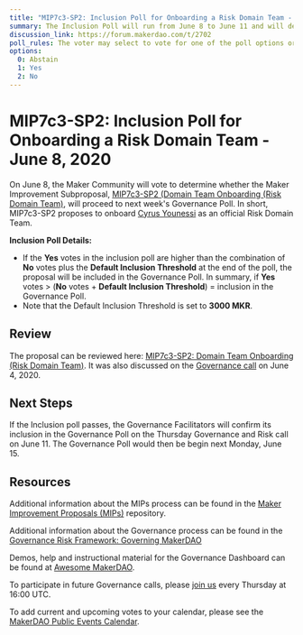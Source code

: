 ```yaml
---
title: "MIP7c3-SP2: Inclusion Poll for Onboarding a Risk Domain Team - June 8, 2020"
summary: The Inclusion Poll will run from June 8 to June 11 and will determine whether the proposal at hand will proceed to next week's Governance Poll.
discussion_link: https://forum.makerdao.com/t/2702
poll_rules: The voter may select to vote for one of the poll options or they may elect to abstain from the poll entirely
options:
  0: Abstain
  1: Yes
  2: No
---
```


# MIP7c3-SP2: Inclusion Poll for Onboarding a Risk Domain Team - June 8, 2020

On June 8, the Maker Community will vote to determine whether the Maker Improvement Subproposal, [MIP7c3-SP2 (Domain Team Onboarding (Risk Domain Team)](https://forum.makerdao.com/t/2702), will proceed to next week's Governance Poll. In short, MIP7c3-SP2 proposes to onboard [Cyrus Younessi](https://twitter.com/cyounessi1) as an official Risk Domain Team.

**Inclusion Poll Details:**

- If the **Yes** votes in the inclusion poll are higher than the combination of **No** votes plus the **Default Inclusion Threshold** at the end of the poll, the proposal will be included in the Governance Poll. In summary, if **Yes** votes > (**No** votes + **Default Inclusion Threshold**) = inclusion in the Governance Poll.
- Note that the Default Inclusion Threshold is set to **3000 MKR**.

## Review

The proposal can be reviewed here: [MIP7c3-SP2: Domain Team Onboarding (Risk Domain Team)](https://forum.makerdao.com/t/2702). It was also discussed on the [Governance call](https://youtu.be/uvgXpZyp33g?t=1062) on June 4, 2020.

## Next Steps

If the Inclusion poll passes, the Governance Facilitators will confirm its inclusion in the Governance Poll on the Thursday Governance and Risk call on June 11. The Governance Poll would then be begin next Monday, June 15.

## Resources

Additional information about the MIPs process can be found in the [Maker Improvement Proposals (MIPs)](https://github.com/makerdao/mips) repository.

Additional information about the Governance process can be found in the [Governance Risk Framework: Governing MakerDAO](https://community-development.makerdao.com/governance/governance-risk-framework)

Demos, help and instructional material for the Governance Dashboard can be found at [Awesome MakerDAO](https://awesome.makerdao.com/#voting).

To participate in future Governance calls, please [join us](https://community-development.makerdao.com/governance/governance-and-risk-meetings) every Thursday at 16:00 UTC.

To add current and upcoming votes to your calendar, please see the [MakerDAO Public Events Calendar](https://calendar.google.com/calendar/embed?src=makerdao.com_3efhm2ghipksegl009ktniomdk%40group.calendar.google.com&ctz=America%2FLos_Angeles).
